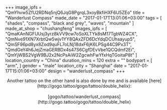 +++
image_ipfs = "QmYhvw5ZfU2RDNq5njQ6JqG8PgrqL3xoyBkfiHXF6U5ZEo"
title = "Wanderlust Compass"
made_date = "2017-01-17T13:01:06+03:00"
tags = [
  "shades",
  "compass",
  "black and grey",
  "waves",
  "mountain"
]
made_at_shop = "chushangfeng"
images_ipfs = [
  "QmaKAnNGFUUsj3yrz8kVV9cw7oSoXLTYk8sM17TgbWZ4CX",
  "QmNve91XN7XrbtQw5wjv1YY8QAxZFD6DcYdqDCUhsayup5",
  "QmSF96pd8yx8Zod9quFL7oLNj18dxF6jK6LPSg44C9Px3T",
  "QmdGeY4h6JejZmaGERBDx4s47S6CgfDEvVbe1QCQdmf2Ei",
  "QmYjWBS2VgW9BJ2x2NcPsAiW2ZgcwhFwYfxHqTGoitaP8t"
]
location_country = "China"
duration_mins = 120
extra = ""
bodypart = [
"arm",
]
gender = "male"
location_city = "Shanghai"
date = "2017-01-17T15:01:06+03:00"
design = "wanderlust_compass"
+++
<center>
Another tattoo on the other hand is also done by me and is available [here](http://gogo.tattoo/gogo/tattoo/double_helix):<br><br>
[gogo/tattoo/wanderlust_compass](http://gogo.tattoo/gogo/tattoo/double_helix)</center>
